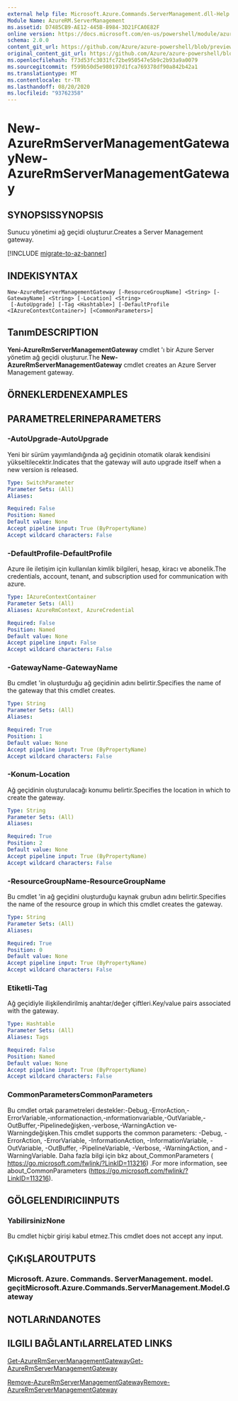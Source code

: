 ```yaml
---
external help file: Microsoft.Azure.Commands.ServerManagement.dll-Help.xml
Module Name: AzureRM.ServerManagement
ms.assetid: D7485CB9-AE12-445B-8984-3D21FCA0E82F
online version: https://docs.microsoft.com/en-us/powershell/module/azurerm.servermanagement/new-azurermservermanagementgateway
schema: 2.0.0
content_git_url: https://github.com/Azure/azure-powershell/blob/preview/src/ResourceManager/ServerManagement/Commands.ServerManagement/help/New-AzureRmServerManagementGateway.md
original_content_git_url: https://github.com/Azure/azure-powershell/blob/preview/src/ResourceManager/ServerManagement/Commands.ServerManagement/help/New-AzureRmServerManagementGateway.md
ms.openlocfilehash: f73d53fc3031fc72be950547e5b9c2b93a9a0079
ms.sourcegitcommit: f599b50d5e980197d1fca769378df90a842b42a1
ms.translationtype: MT
ms.contentlocale: tr-TR
ms.lasthandoff: 08/20/2020
ms.locfileid: "93762358"
---
```

# <span data-ttu-id="dade8-101">New-AzureRmServerManagementGateway</span><span class="sxs-lookup"><span data-stu-id="dade8-101">New-AzureRmServerManagementGateway</span></span>

## <span data-ttu-id="dade8-102">SYNOPSIS</span><span class="sxs-lookup"><span data-stu-id="dade8-102">SYNOPSIS</span></span>
<span data-ttu-id="dade8-103">Sunucu yönetimi ağ geçidi oluşturur.</span><span class="sxs-lookup"><span data-stu-id="dade8-103">Creates a Server Management gateway.</span></span>

[!INCLUDE [migrate-to-az-banner](../../includes/migrate-to-az-banner.md)]

## <span data-ttu-id="dade8-104">INDEKI</span><span class="sxs-lookup"><span data-stu-id="dade8-104">SYNTAX</span></span>

```
New-AzureRmServerManagementGateway [-ResourceGroupName] <String> [-GatewayName] <String> [-Location] <String>
 [-AutoUpgrade] [-Tag <Hashtable>] [-DefaultProfile <IAzureContextContainer>] [<CommonParameters>]
```

## <span data-ttu-id="dade8-105">Tanım</span><span class="sxs-lookup"><span data-stu-id="dade8-105">DESCRIPTION</span></span>
<span data-ttu-id="dade8-106">**Yeni-AzureRmServerManagementGateway** cmdlet 'ı bir Azure Server yönetim ağ geçidi oluşturur.</span><span class="sxs-lookup"><span data-stu-id="dade8-106">The **New-AzureRmServerManagementGateway** cmdlet creates an Azure Server Management gateway.</span></span>

## <span data-ttu-id="dade8-107">ÖRNEKLERDEN</span><span class="sxs-lookup"><span data-stu-id="dade8-107">EXAMPLES</span></span>

## <span data-ttu-id="dade8-108">PARAMETRELERINE</span><span class="sxs-lookup"><span data-stu-id="dade8-108">PARAMETERS</span></span>

### <span data-ttu-id="dade8-109">-AutoUpgrade</span><span class="sxs-lookup"><span data-stu-id="dade8-109">-AutoUpgrade</span></span>
<span data-ttu-id="dade8-110">Yeni bir sürüm yayımlandığında ağ geçidinin otomatik olarak kendisini yükseltilecektir.</span><span class="sxs-lookup"><span data-stu-id="dade8-110">Indicates that the gateway will auto upgrade itself when a new version is released.</span></span>

```yaml
Type: SwitchParameter
Parameter Sets: (All)
Aliases:

Required: False
Position: Named
Default value: None
Accept pipeline input: True (ByPropertyName)
Accept wildcard characters: False
```

### <span data-ttu-id="dade8-111">-DefaultProfile</span><span class="sxs-lookup"><span data-stu-id="dade8-111">-DefaultProfile</span></span>
<span data-ttu-id="dade8-112">Azure ile iletişim için kullanılan kimlik bilgileri, hesap, kiracı ve abonelik.</span><span class="sxs-lookup"><span data-stu-id="dade8-112">The credentials, account, tenant, and subscription used for communication with azure.</span></span>

```yaml
Type: IAzureContextContainer
Parameter Sets: (All)
Aliases: AzureRmContext, AzureCredential

Required: False
Position: Named
Default value: None
Accept pipeline input: False
Accept wildcard characters: False
```

### <span data-ttu-id="dade8-113">-GatewayName</span><span class="sxs-lookup"><span data-stu-id="dade8-113">-GatewayName</span></span>
<span data-ttu-id="dade8-114">Bu cmdlet 'in oluşturduğu ağ geçidinin adını belirtir.</span><span class="sxs-lookup"><span data-stu-id="dade8-114">Specifies the name of the gateway that this cmdlet creates.</span></span>

```yaml
Type: String
Parameter Sets: (All)
Aliases:

Required: True
Position: 1
Default value: None
Accept pipeline input: True (ByPropertyName)
Accept wildcard characters: False
```

### <span data-ttu-id="dade8-115">-Konum</span><span class="sxs-lookup"><span data-stu-id="dade8-115">-Location</span></span>
<span data-ttu-id="dade8-116">Ağ geçidinin oluşturulacağı konumu belirtir.</span><span class="sxs-lookup"><span data-stu-id="dade8-116">Specifies the location in which to create the gateway.</span></span>

```yaml
Type: String
Parameter Sets: (All)
Aliases:

Required: True
Position: 2
Default value: None
Accept pipeline input: True (ByPropertyName)
Accept wildcard characters: False
```

### <span data-ttu-id="dade8-117">-ResourceGroupName</span><span class="sxs-lookup"><span data-stu-id="dade8-117">-ResourceGroupName</span></span>
<span data-ttu-id="dade8-118">Bu cmdlet 'in ağ geçidini oluşturduğu kaynak grubun adını belirtir.</span><span class="sxs-lookup"><span data-stu-id="dade8-118">Specifies the name of the resource group in which this cmdlet creates the gateway.</span></span>

```yaml
Type: String
Parameter Sets: (All)
Aliases:

Required: True
Position: 0
Default value: None
Accept pipeline input: True (ByPropertyName)
Accept wildcard characters: False
```

### <span data-ttu-id="dade8-119">Etiketli</span><span class="sxs-lookup"><span data-stu-id="dade8-119">-Tag</span></span>
<span data-ttu-id="dade8-120">Ağ geçidiyle ilişkilendirilmiş anahtar/değer çiftleri.</span><span class="sxs-lookup"><span data-stu-id="dade8-120">Key/value pairs associated with the gateway.</span></span>

```yaml
Type: Hashtable
Parameter Sets: (All)
Aliases: Tags

Required: False
Position: Named
Default value: None
Accept pipeline input: True (ByPropertyName)
Accept wildcard characters: False
```

### <span data-ttu-id="dade8-121">CommonParameters</span><span class="sxs-lookup"><span data-stu-id="dade8-121">CommonParameters</span></span>
<span data-ttu-id="dade8-122">Bu cmdlet ortak parametreleri destekler:-Debug,-ErrorAction,-ErrorVariable,-ınformationaction,-ınformationvariable,-OutVariable,-OutBuffer,-Pipelinedeğişken,-verbose,-WarningAction ve-Warningdeğişken.</span><span class="sxs-lookup"><span data-stu-id="dade8-122">This cmdlet supports the common parameters: -Debug, -ErrorAction, -ErrorVariable, -InformationAction, -InformationVariable, -OutVariable, -OutBuffer, -PipelineVariable, -Verbose, -WarningAction, and -WarningVariable.</span></span> <span data-ttu-id="dade8-123">Daha fazla bilgi için bkz about_CommonParameters ( https://go.microsoft.com/fwlink/?LinkID=113216) .</span><span class="sxs-lookup"><span data-stu-id="dade8-123">For more information, see about_CommonParameters (https://go.microsoft.com/fwlink/?LinkID=113216).</span></span>

## <span data-ttu-id="dade8-124">GÖLGELENDIRICI</span><span class="sxs-lookup"><span data-stu-id="dade8-124">INPUTS</span></span>

### <span data-ttu-id="dade8-125">Yabilirsiniz</span><span class="sxs-lookup"><span data-stu-id="dade8-125">None</span></span>
<span data-ttu-id="dade8-126">Bu cmdlet hiçbir girişi kabul etmez.</span><span class="sxs-lookup"><span data-stu-id="dade8-126">This cmdlet does not accept any input.</span></span>

## <span data-ttu-id="dade8-127">ÇıKıŞLAR</span><span class="sxs-lookup"><span data-stu-id="dade8-127">OUTPUTS</span></span>

### <span data-ttu-id="dade8-128">Microsoft. Azure. Commands. ServerManagement. model. geçit</span><span class="sxs-lookup"><span data-stu-id="dade8-128">Microsoft.Azure.Commands.ServerManagement.Model.Gateway</span></span>

## <span data-ttu-id="dade8-129">NOTLARıNDA</span><span class="sxs-lookup"><span data-stu-id="dade8-129">NOTES</span></span>

## <span data-ttu-id="dade8-130">ILGILI BAĞLANTıLAR</span><span class="sxs-lookup"><span data-stu-id="dade8-130">RELATED LINKS</span></span>

[<span data-ttu-id="dade8-131">Get-AzureRmServerManagementGateway</span><span class="sxs-lookup"><span data-stu-id="dade8-131">Get-AzureRmServerManagementGateway</span></span>](./Get-AzureRmServerManagementGateway.md)

[<span data-ttu-id="dade8-132">Remove-AzureRmServerManagementGateway</span><span class="sxs-lookup"><span data-stu-id="dade8-132">Remove-AzureRmServerManagementGateway</span></span>](./Remove-AzureRmServerManagementGateway.md)


